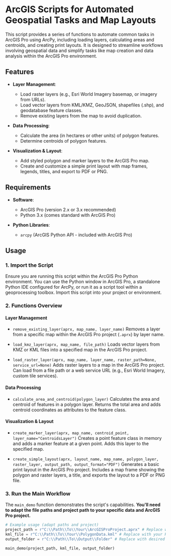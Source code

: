 # ArcGIS Scripts for Automated Geospatial Tasks and Map Layouts

This script provides a series of functions to automate common tasks in ArcGIS Pro using ArcPy, including loading layers, calculating areas and centroids, and creating print layouts. It is designed to streamline workflows involving geospatial data and simplify tasks like map creation and data analysis within the ArcGIS Pro environment.

## Features

- **Layer Management**:
  - Load raster layers (e.g., Esri World Imagery basemap, or imagery from URLs).
  - Load vector layers from KML/KMZ, GeoJSON, shapefiles (.shp), and geodatabase feature classes.
  - Remove existing layers from the map to avoid duplication.

- **Data Processing**:
  - Calculate the area (in hectares or other units) of polygon features.
  - Determine centroids of polygon features.

- **Visualization & Layout**:
  - Add styled polygon and marker layers to the ArcGIS Pro map.
  - Create and customize a simple print layout with map frames, legends, titles, and export to PDF or PNG.

## Requirements

- **Software**:
  - ArcGIS Pro (version 2.x or 3.x recommended)
  - Python 3.x (comes standard with ArcGIS Pro)

- **Python Libraries**:
  - `arcpy` (ArcGIS Python API - included with ArcGIS Pro)

## Usage

### 1. Import the Script
Ensure you are running this script within the ArcGIS Pro Python environment. You can use the Python window in ArcGIS Pro, a standalone Python IDE configured for ArcPy, or run it as a script tool within a geoprocessing toolbox. Import this script into your project or environment.

### 2. Functions Overview

#### Layer Management
- `remove_existing_layer(aprx, map_name, layer_name)`
  Removes a layer from a specific map within the ArcGIS Pro project (`.aprx`) by layer name.

- `load_kmz_layer(aprx, map_name, file_path)`
  Loads vector layers from KMZ or KML files into a specified map in the ArcGIS Pro project.

- `load_raster_layer(aprx, map_name, layer_name, raster_path=None, service_url=None)`
  Adds raster layers to a map in the ArcGIS Pro project. Can load from a file path or a web service URL (e.g., Esri World Imagery, custom tile services).

#### Data Processing
- `calculate_area_and_centroid(polygon_layer)`
  Calculates the area and centroid of features in a polygon layer. Returns the total area and adds centroid coordinates as attributes to the feature class.

#### Visualization & Layout
- `create_marker_layer(aprx, map_name, centroid_point, layer_name="CentroidsLayer")`
  Creates a point feature class in memory and adds a marker feature at a given point. Adds this layer to the specified map.

- `create_simple_layout(aprx, layout_name, map_name, polygon_layer, raster_layer, output_path, output_format="PDF")`
  Generates a basic print layout in the ArcGIS Pro project. Includes a map frame showing the polygon and raster layers, a title, and exports the layout to a PDF or PNG file.

### 3. Run the Main Workflow
The `main_demo` function demonstrates the script's capabilities. **You'll need to adapt the file paths and project path to your specific data and ArcGIS Pro project.**

```python
# Example usage (adapt paths and project)
project_path = r"C:\\Path\\To\\Your\\ArcGISProProject.aprx" # Replace with your project path
kml_file = r"C:\\Path\\To\\Your\\PolygonData.kml" # Replace with your KML/KMZ path
output_folder = r"C:\\Path\\To\\Output\\Folder" # Replace with desired output folder

main_demo(project_path, kml_file, output_folder)
